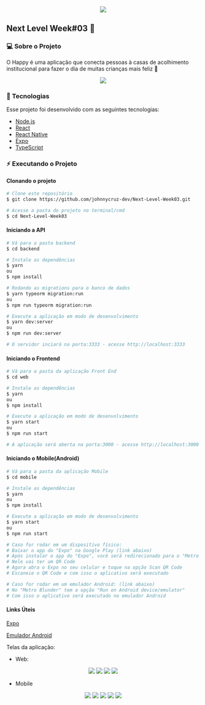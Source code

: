 <div align="center">
    <img src="./images/NLW.jpg"/>
</div>

## Next Level Week#03 🚀️

### 💻 Sobre o Projeto

O Happy é uma aplicação que conecta pessoas à casas de acolhimento institucional para fazer o dia de muitas crianças mais feliz 💜

<div align="center">
    <img src="./images/Capa.png"/>
</div>

### 🚀 Tecnologias

Esse projeto foi desenvolvido com as seguintes tecnologias:

- [Node.js](https://nodejs.org/en/)
- [React](https://reactjs.org)
- [React Native](https://facebook.github.io/react-native/)
- [Expo](https://expo.io/)
- [TypeScript](https://www.typescriptlang.org/)

### :zap: Executando o Projeto
#### Clonando o projeto
```sh
# Clone este repositório
$ git clone https://github.com/johnnycruz-dev/Next-Level-Week03.git

# Acesse a pasta do projeto no terminal/cmd
$ cd Next-Level-Week03
```
#### Iniciando a API
```sh
# Vá para a pasta backend
$ cd backend

# Instale as dependências
$ yarn
ou
$ npm install

# Rodando as migrations para o banco de dados
$ yarn typeorm migration:run
ou
$ npm run typeorm migration:run

# Execute a aplicação em modo de desenvolvimento
$ yarn dev:server
ou
$ npm run dev:server

# O servidor inciará na porta:3333 - acesse http://localhost:3333 
```

#### Iniciando o Frontend
```sh
# Vá para a pasta da aplicação Front End
$ cd web

# Instale as dependências
$ yarn
ou
$ npm install

# Execute a aplicação em modo de desenvolvimento
$ yarn start
ou
$ npm run start

# A aplicação será aberta na porta:3000 - acesse http://localhost:3000
```
#### Iniciando o Mobile(Android)
```sh
# Vá para a pasta da aplicação Mobile
$ cd mobile

# Instale as dependências
$ yarn
ou
$ npm install

# Execute a aplicação em modo de desenvolvimento
$ yarn start
ou
$ npm run start

# Caso for rodar em um dispositivo físico:
# Baixar o app do "Expo" na Google Play (link abaixo)
# Após instalar o app do "Expo", você será redirecionado para o "Metro Bundler"
# Nele vai ter um QR Code
# Agora abra o Expo no seu celular e toque na opção Scan QR Code
# Escaneie o QR Code e com isso o aplicativo será executado

# Caso for rodar em um emulador Android: (link abaixo)
# No "Metro Blunder" tem a opção "Run on Android device/emulator"
# Com isso o aplicativo será executado no emulador Android
```

#### Links Úteis
<a href="https://play.google.com/store/apps/details?id=host.exp.exponent">Expo</a>

<a href="https://react-native.rocketseat.dev/android/emulador">Emulador Android</a>

Telas da aplicação:

-  Web:

<div align="center">
    <img src="./images/Web-Home.png"/>
    <img src="./images/Web-Mapa.png"/>
    <img src="./images/Web-Detalhes.png"/>
    <img src="./images/Web-Cadastro.png"/>
</div>

- Mobile

<div align="center">
    <img src="./images/Mobile-Home.png"/>
    <img src="./images/Mobile-Mapa.png"/>
    <img src="./images/Mobile-Mapa-Add.png"/>
    <img src="./images/Mobile-Detalhes.png"/>
    <img src="./images/Mobile-Cadastro.png"/>
</div>


